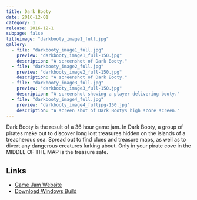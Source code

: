 ```yaml
---
title: Dark Booty
date: 2016-12-01
category: 1
release: 2016-12-1
subpage: false
titleimage: "darkbooty_image1_full.jpg"
gallery:
  - file: "darkbooty_image1_full.jpg"
    preview: "darkbooty_image1_full-150.jpg"
    description: "A screenshot of Dark Booty."
  - file: "darkbooty_image2_full.jpg"
    preview: "darkbooty_image2_full-150.jpg"
    description: "A screenshot of Dark Booty."
  - file: "darkbooty_image3_full.jpg"
    preview: "darkbooty_image3_full-150.jpg"
    description: "A screenshot showing a player delivering booty."
  - file: "darkbooty_image4_full.jpg"
    preview: "darkbooty_image4_fulljpg-150.jpg"
    description: "A screen shot of Dark Bootys high score screen."
---
```


Dark Booty is the result of a 36 hour game jam. In Dark Booty, a group of pirates make out to discover long lost treasures hidden on the islands of a treacherous sea.
Spread out to find clues and treasure maps, as well as to divert any dangerous creatures lurking about. Only in your pirate cove in the MIDDLE OF THE MAP is the treasure safe.

## Links

* [Game Jam Website](https://playful-interactive-environments.github.io/gamejam/2016/#dark-booty/)
* [Download Windows Build](https://playful-interactive-environments.github.io/gamejam/2016/games/darkbooty.zip)